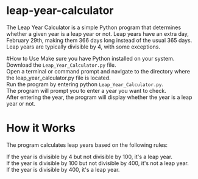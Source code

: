 # leap-year-calculator
The Leap Year Calculator is a simple Python program that determines whether a given year is a leap year or not. Leap years have an extra day, February 29th, making them 366 days long instead of the usual 365 days. Leap years are typically divisible by 4, with some exceptions.

#How to Use
Make sure you have Python installed on your system.\
Download the `Leap_Year_Calculator.py` file.\
Open a terminal or command prompt and navigate to the directory where the leap_year_calculator.py file is located.\
Run the program by entering python `Leap_Year_Calculator.py`.\
The program will prompt you to enter a year you want to check.\
After entering the year, the program will display whether the year is a leap year or not.
# How it Works
The program calculates leap years based on the following rules:

If the year is divisible by 4 but not divisible by 100, it's a leap year.\
If the year is divisible by 100 but not divisible by 400, it's not a leap year.\
If the year is divisible by 400, it's a leap year.

